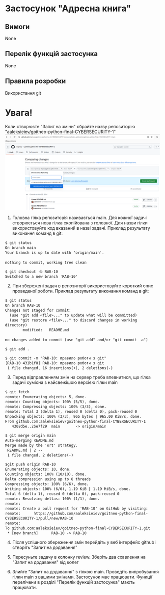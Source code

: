 Застосунок "Адресна книга"
=======

Вимоги
----------
None

Перелік функцій застосунка
-----------
None

Правила розробки
-----------
Використання git

# Увага! 
Коли створюєте "Запит на зміни" обрайте назву репозиторію "aaleksieiev/goitneo-python-final-CYBERSECURITY-1"
![alt text](image.png)


1) Головна гілка репозиторія називається main. Для кожної задачі створюється нова гілка скопійована з головної. Для назви гілки використовуйте код вказаний в назві задачі.
Приклад результату виконання команд в git: 
```
$ git status
On branch main
Your branch is up to date with 'origin/main'.

nothing to commit, working tree clean
```
```
$ git checkout -b RAB-10
Switched to a new branch 'RAB-10'
```
2) При збережені задач в репозиторії використовуйте короткий опис проведеної роботи.
Приклад результату виконання команд в git: 
```
$ git status
On branch RAB-10
Changes not staged for commit:
  (use "git add <file>..." to update what will be committed)
  (use "git restore <file>..." to discard changes in working directory)
        modified:   README.md

no changes added to commit (use "git add" and/or "git commit -a")
```
```
$ git add .
```
```
$ git commit -m "RAB-10: правило роботи з git"
[RAB-10 431b1f8] RAB-10: правило роботи з git
 1 file changed, 16 insertions(+), 2 deletions(-)
```
3) Перед відправленням змін на сервер треба впевнитися, що гілка задачі сумісна з найсвежішою версією гілки main
```
$ git fetch
remote: Enumerating objects: 5, done.
remote: Counting objects: 100% (5/5), done.
remote: Compressing objects: 100% (3/3), done.
remote: Total 3 (delta 1), reused 0 (delta 0), pack-reused 0
Unpacking objects: 100% (3/3), 965 bytes | 965.00 KiB/s, done.
From github.com:aaleksieiev/goitneo-python-final-CYBERSECURITY-1
   4308d5e..2be7f29  main       -> origin/main
```
```
$ git merge origin main
Auto-merging README.md
Merge made by the 'ort' strategy.
 README.md | 2 --
 1 file changed, 2 deletions(-)
```
```
$git push origin RAB-10
Enumerating objects: 10, done.
Counting objects: 100% (10/10), done.
Delta compression using up to 8 threads
Compressing objects: 100% (6/6), done.
Writing objects: 100% (6/6), 1.19 KiB | 1.19 MiB/s, done.
Total 6 (delta 1), reused 0 (delta 0), pack-reused 0
remote: Resolving deltas: 100% (1/1), done.
remote: 
remote: Create a pull request for 'RAB-10' on GitHub by visiting:
remote:      https://github.com/aaleksieiev/goitneo-python-final-CYBERSECURITY-1/pull/new/RAB-10
remote: 
To github.com:aaleksieiev/goitneo-python-final-CYBERSECURITY-1.git
 * [new branch]      RAB-10 -> RAB-10
```
4) Після успішного збереження змін перейдіть у веб інтерфейс github і створіть "Запит на додавання"

5) Пересуньте задачу в колонку review. Зберіть два схавлення на "Запит на додавання" від колег

6) Злийте "Запит на додавання" з гілкою main. Проведіть випробування гілки main з вашими змінами. Застосунок має працювати. Функції перелічени в розділі "Перелік функцій застосунка" мають працювати.